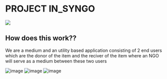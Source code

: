 <h1>PROJECT IN_SYNGO</h1>
<img src= "https://user-images.githubusercontent.com/89659393/226292395-1dbff02e-a28a-4b0a-8982-e6c2ec5913b2.png"  style="align-items: center;"/>


<h2>How does this work??</h2>
<p> We are a medium and an utility based application consisting of 2 end users which are the donor of the item and the reciver of the item where an NGO will serve as a medium between these two users </p>

![image](https://user-images.githubusercontent.com/89659393/226295369-0a9a7263-b57b-4b53-87c5-13a558dbea02.png)
![image](https://user-images.githubusercontent.com/89659393/226296062-9e4b10ac-b548-4fe4-916f-62d783ea6808.png)
![image](https://user-images.githubusercontent.com/89659393/226296400-9f3704dd-d9ee-4abe-9d00-ae8f93d4471e.png)


